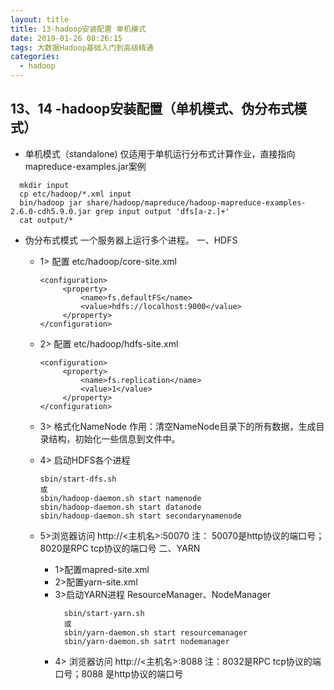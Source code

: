 ```yaml
---
layout: title
title: 13-hadoop安装配置 单机模式
date: 2019-01-26 08:26:15
tags: 大数据Hadoop基础入门到高级精通
categories:
  - hadoop
---
```


## 13、14 -hadoop安装配置（单机模式、伪分布式模式）
+ 单机模式（standalone) 
   仅适用于单机运行分布式计算作业，直接指向mapreduce-examples.jar案例

```
  mkdir input
  cp etc/hadoop/*.xml input
  bin/hadoop jar share/hadoop/mapreduce/hadoop-mapreduce-examples-2.6.0-cdh5.9.0.jar grep input output 'dfs[a-z.]+'
  cat output/*
  ```
  
 + 伪分布式模式
    一个服务器上运行多个进程。
   一、HDFS
    - 1> 配置 etc/hadoop/core-site.xml
       
       ```
       <configuration>
            <property>
                <name>fs.defaultFS</name>
                <value>hdfs://localhost:9000</value>
            </property>
       </configuration>
       ```
       
     - 2> 配置 etc/hadoop/hdfs-site.xml
     
       ```
       <configuration>
            <property>
                <name>fs.replication</name>
                <value>1</value>
            </property>
       </configuration>
       ```
     - 3> 格式化NameNode
       作用：清空NameNode目录下的所有数据，生成目录结构，初始化一些信息到文件中。
     - 4> 启动HDFS各个进程
         ```
         sbin/start-dfs.sh 
         或
         sbin/hadoop-daemon.sh start namenode
         sbin/hadoop-daemon.sh start datanode
         sbin/hadoop-daemon.sh start secondarynamenode
         ```
     - 5>浏览器访问
           http://<主机名>:50070
         注： 50070是http协议的端口号；8020是RPC tcp协议的端口号
   二、YARN
       - 1>配置mapred-site.xml
       - 2>配置yarn-site.xml
       - 3>启动YARN进程   ResourceManager、NodeManager
          ``` 
            sbin/start-yarn.sh
            或
            sbin/yarn-daemon.sh start resourcemanager
            sbin/yarn-daemon.sh satrt nodemanager
          ```
        - 4> 浏览器访问
          http://<主机名>:8088
          注：8032是RPC tcp协议的端口号；8088 是http协议的端口号
     

